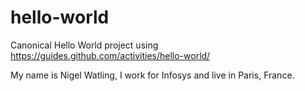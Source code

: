 # hello-world
Canonical Hello World project using https://guides.github.com/activities/hello-world/

My name is Nigel Watling, I work for Infosys and live in Paris, France.
